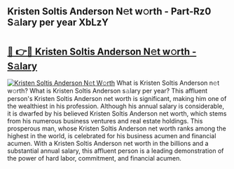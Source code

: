 ## Kristen Soltis Anderson N𝚎t w𝚘rth - Part-Rz0 S𝚊lary per year XbLzY

# <h2><a href="http://gc2hh9.nevu.top/?p=Kristen+Soltis+Anderson">🔗 👉🔴 Kristen Soltis Anderson N𝚎t w𝚘rth - S𝚊lary</a></h2>

[![Kristen Soltis Anderson N𝚎t W𝚘rth](https://i.imgur.com/Oavwk0R.jpeg)](http://gc2hh9.nevu.top/?p=Kristen+Soltis+Anderson)
What is Kristen Soltis Anderson n𝚎t w𝚘rth? What is Kristen Soltis Anderson s𝚊lary per year?
This affluent person's Kristen Soltis Anderson net worth is significant, making him one of the wealthiest in his profession. Although his annual salary is considerable, it is dwarfed by his believed Kristen Soltis Anderson net worth, which stems from his numerous business ventures and real estate holdings. This prosperous man, whose Kristen Soltis Anderson net worth ranks among the highest in the world, is celebrated for his business acumen and financial acumen. With a Kristen Soltis Anderson net worth in the billions and a substantial annual salary, this affluent person is a leading demonstration of the power of hard labor, commitment, and financial acumen.

